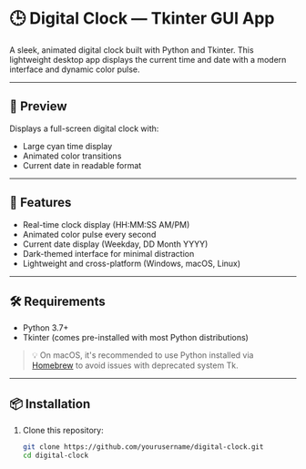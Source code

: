 # 🕒 Digital Clock — Tkinter GUI App

A sleek, animated digital clock built with Python and Tkinter. This lightweight desktop app displays the current time and date with a modern interface and dynamic color pulse.

---

## 📸 Preview

Displays a full-screen digital clock with:
- Large cyan time display
- Animated color transitions
- Current date in readable format

---

## 🚀 Features

- Real-time clock display (HH:MM:SS AM/PM)
- Animated color pulse every second
- Current date display (Weekday, DD Month YYYY)
- Dark-themed interface for minimal distraction
- Lightweight and cross-platform (Windows, macOS, Linux)

---

## 🛠️ Requirements

- Python 3.7+
- Tkinter (comes pre-installed with most Python distributions)

> 💡 On macOS, it's recommended to use Python installed via [Homebrew](https://brew.sh) to avoid issues with deprecated system Tk.

---

## 📦 Installation

1. Clone this repository:
   ```bash
   git clone https://github.com/yourusername/digital-clock.git
   cd digital-clock

